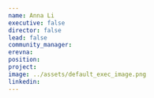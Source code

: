 ```yaml
---
name: Anna Li
executive: false
director: false
lead: false
community_manager:  
erevna:   
position:  
project:  
image: ../assets/default_exec_image.png
linkedin:
---
```

